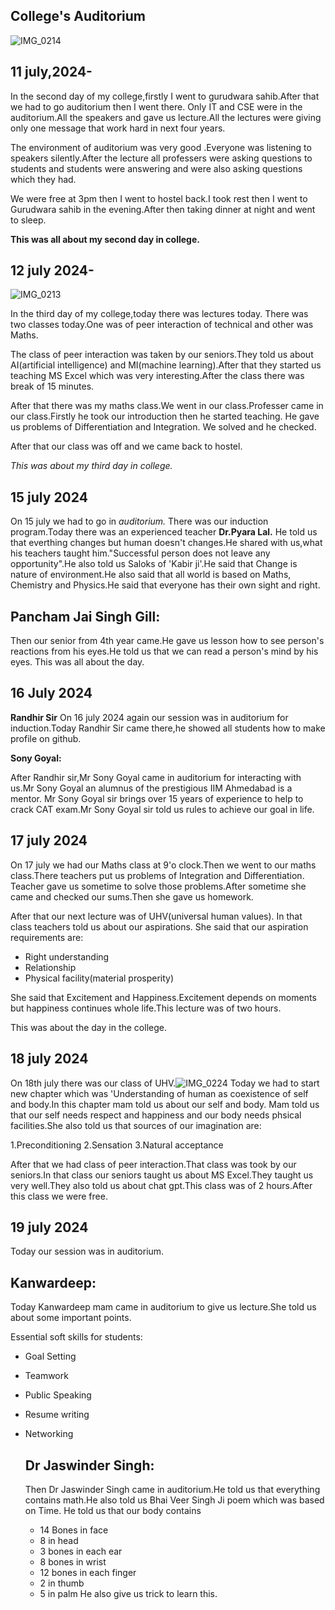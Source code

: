

## College's Auditorium
![IMG_0214](https://github.com/user-attachments/assets/10d1d7c9-752a-4b2c-824b-45c70426db71)


## 11 july,2024-

In the second day of my college,firstly I went to gurudwara sahib.After that we had to go auditorium then I went there. Only IT and CSE were in the auditorium.All the speakers and gave us lecture.All the lectures were giving only one message that work hard in next four years.

The environment of auditorium was very good .Everyone was listening to speakers silently.After the lecture all professers were asking questions to students and students were answering and were also asking questions which they had.

We were free at 3pm then I went to hostel back.I took rest then I went to Gurudwara sahib in the evening.After then taking dinner at night and went to sleep.

**This was all about my second day in college.**



## 12 july 2024-

![IMG_0213](https://github.com/user-attachments/assets/75b56334-3c5a-42cd-a39d-c491a9b79c68)


In the third day of my college,today there was lectures today. There was two classes today.One was of peer interaction of technical and other was Maths.

The class of peer interaction was taken by our seniors.They told us about AI(artificial intelligence) and MI(machine learning).After that they started us teaching MS Excel which was very interesting.After the class there was break of 15 minutes.

After that there was my maths class.We went in our class.Professer came in our class.Firstly he took our introduction then he started teaching. He gave us problems of Differentiation and Integration. We solved and he checked.

After that our class was off and we came back to hostel.

*This was about my third day in college.*

## 15 july 2024

On 15 july we had to go in _auditorium._ There was our induction program.Today there was an experienced teacher **Dr.Pyara Lal.** He told us that everthing changes but human doesn't changes.He shared with us,what his teachers taught him."Successful person does not leave any   opportunity".He also told us Saloks of 'Kabir ji'.He said that Change is nature of environment.He also said that all world is based on Maths, Chemistry and Physics.He said that everyone has their own sight and right.

## Pancham Jai Singh Gill:
Then our senior from 4th year came.He gave us lesson how to see person's reactions from his eyes.He told us that we can read a person's mind by his eyes.
This was all about the day.

## 16 July 2024
**Randhir Sir**
On 16 july 2024 again our session was in auditorium for induction.Today Randhir Sir came there,he showed all students how to make profile on github.

**Sony Goyal:**

After Randhir sir,Mr Sony Goyal came in auditorium for interacting with us.Mr Sony Goyal an alumnus of the prestigious IIM Ahmedabad is a mentor. Mr Sony Goyal sir brings over 15 years of experience to help to crack CAT exam.Mr Sony Goyal sir told us rules to achieve our goal in life. 

## 17 july 2024

On 17 july we had our Maths class at 9'o clock.Then we went to our maths class.There teachers put us problems of Integration and Differentiation. Teacher gave us sometime to solve those problems.After sometime she came and checked our sums.Then she gave us homework.

After that our next lecture was of UHV(universal human values). In that class teachers told us about our aspirations. She said that our aspiration requirements are:

- Right understanding
- Relationship
- Physical facility(material prosperity)

She said that Excitement and Happiness.Excitement depends on moments but happiness continues whole life.This lecture was of two hours.


This was about the day in the college.


## 18 july 2024 

On 18th july there was our class of UHV.![IMG_0224](https://github.com/user-attachments/assets/5e48a332-00c1-4a10-8b74-d68a084a226b)
Today we had to start new chapter which was 'Understanding of human as coexistence of self and body.In this chapter mam told us about our self and body. Mam told us that our self needs respect and happiness and our body needs phsical facilities.She also told us that sources of our imagination are:

1.Preconditioning
2.Sensation
3.Natural acceptance

After that we had class of peer interaction.That class was took by our seniors.In that class our seniors taught us about MS Excel.They taught us very well.They also told us about chat gpt.This class was of 2 hours.After this class we were free.

## 19 july 2024

Today our session was in auditorium.

## Kanwardeep:

Today Kanwardeep mam came in auditorium to give us lecture.She told us about some important points.

Essential soft skills for students:

- Goal Setting
- Teamwork
- Public Speaking
- Resume writing
- Networking

  ## Dr Jaswinder Singh:

  Then Dr Jaswinder Singh came in auditorium.He told us that everything contains math.He also told us Bhai Veer Singh Ji poem which was based on Time.
  He told us that our body contains

  - 14 Bones in face
  - 8 in head
  - 3 bones in each ear
  - 8 bones in wrist
  - 12 bones in each finger
  - 2 in thumb
  - 5 in palm
    He also give us trick to learn this.
